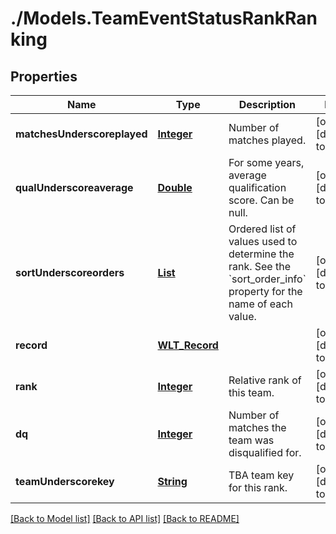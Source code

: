 # ./Models.TeamEventStatusRankRanking
## Properties

Name | Type | Description | Notes
------------ | ------------- | ------------- | -------------
**matchesUnderscoreplayed** | [**Integer**](integer.md) | Number of matches played. | [optional] [default to null]
**qualUnderscoreaverage** | [**Double**](double.md) | For some years, average qualification score. Can be null. | [optional] [default to null]
**sortUnderscoreorders** | [**List**](number.md) | Ordered list of values used to determine the rank. See the &#x60;sort_order_info&#x60; property for the name of each value. | [optional] [default to null]
**record** | [**WLT_Record**](WLT_Record.md) |  | [optional] [default to null]
**rank** | [**Integer**](integer.md) | Relative rank of this team. | [optional] [default to null]
**dq** | [**Integer**](integer.md) | Number of matches the team was disqualified for. | [optional] [default to null]
**teamUnderscorekey** | [**String**](string.md) | TBA team key for this rank. | [optional] [default to null]

[[Back to Model list]](../README.md#documentation-for-models) [[Back to API list]](../README.md#documentation-for-api-endpoints) [[Back to README]](../README.md)


